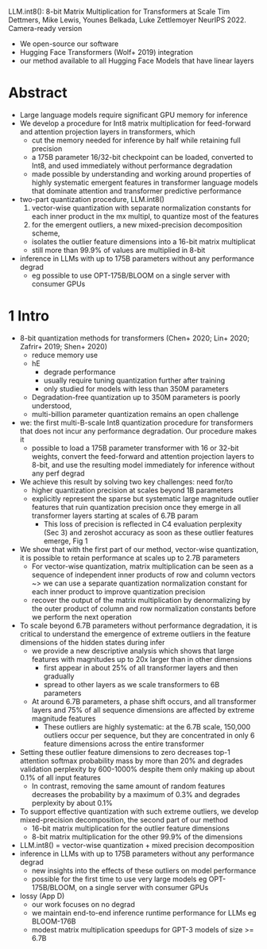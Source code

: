LLM.int8(): 8-bit Matrix Multiplication for Transformers at Scale
Tim Dettmers, Mike Lewis, Younes Belkada, Luke Zettlemoyer
NeurIPS 2022. Camera-ready version

* We open-source our software
* Hugging Face Transformers (Wolf+ 2019) integration
* our method available to all Hugging Face Models that have linear layers

# Abstract

* Large language models require significant GPU memory for inference
* We develop a procedure for Int8 matrix multiplication
  for feed-forward and attention projection layers in transformers, which
  * cut the memory needed for inference by half while retaining full precision
  * a 175B parameter 16/32-bit checkpoint can be loaded, converted to Int8, and
    used immediately without performance degradation
  * made possible by understanding and working around properties of
    highly systematic emergent features in transformer language models that
    dominate attention and transformer predictive performance
* two-part quantization procedure, LLM.int8()
  1. vector-wise quantization with
    separate normalization constants for each inner product in the mx multipl,
    to quantize most of the features
  2. for the emergent outliers, a new mixed-precision decomposition scheme,
    * isolates the outlier feature dimensions into a 16-bit matrix multiplicat
  * still more than 99.9% of values are multiplied in 8-bit
* inference in LLMs with up to 175B parameters without any performance degrad
  * eg possible to use OPT-175B/BLOOM on a single server with consumer GPUs

# 1 Intro

* 8-bit quantization methods for transformers
  (Chen+ 2020; Lin+ 2020; Zafrir+ 2019; Shen+ 2020)
  * reduce memory use
  * hE
    * degrade performance
    * usually require tuning quantization further after training
    * only studied for models with less than 350M parameters
  * Degradation-free quantization up to 350M parameters is poorly understood,
  * multi-billion parameter quantization remains an open challenge
* we: the first multi-B-scale Int8 quantization procedure for transformers that
  does not incur any performance degradation. Our procedure makes it 
  * possible to load a 175B parameter transformer with 16 or 32-bit weights,
    convert the feed-forward and attention projection layers to 8-bit, and
    use the resulting model immediately for inference without any perf degrad
* We achieve this result by solving two key challenges: need for/to
  * higher quantization precision at scales beyond 1B parameters 
  * explicitly represent
    the sparse but systematic large magnitude outlier features
    that ruin quantization precision
    once they emerge in all transformer layers starting at scales of 6.7B param
    * This loss of precision is reflected in C4 evaluation perplexity (Sec 3)
      and zeroshot accuracy as soon as these outlier features emerge, Fig 1
* We show that with the first part of our method, vector-wise quantization, it
  is possible to retain performance at scales up to 2.7B parameters
  * For vector-wise quantization, matrix multiplication can be seen as
    a sequence of independent inner products of row and column vectors
    ~> we can use
    a separate quantization normalization constant for each inner product
    to improve quantization precision
  * recover the output of the matrix multiplication by denormalizing by the
    outer product of column and row normalization constants
    before we perform the next operation
* To scale beyond 6.7B parameters without performance degradation,
  it is critical to understand the emergence of
  extreme outliers in the feature dimensions of the hidden states during infer
  * we provide a new descriptive analysis which shows that
    large features with magnitudes up to 20x larger than in other dimensions
    * first appear in about 25% of all transformer layers and then gradually
    * spread to other layers as we scale transformers to 6B parameters
  * At around 6.7B parameters, a phase shift occurs, and
    all transformer layers and 75% of all sequence dimensions are affected by
    extreme magnitude features
    * These outliers are highly systematic:
      at the 6.7B scale, 150,000 outliers occur per sequence, but they are
      concentrated in only 6 feature dimensions across the entire transformer
* Setting these outlier feature dimensions to zero
  decreases top-1 attention softmax probability mass by more than 20% and
  degrades validation perplexity by 600-1000%
  despite them only making up about 0.1% of all input features
  * In contrast, removing the same amount of random features
    decreases the probability by a maximum of 0.3% and
    degrades perplexity by about 0.1%
* To support effective quantization with such extreme outliers, we develop
  mixed-precision decomposition, the second part of our method
  * 16-bit matrix multiplication for the outlier feature dimensions
  *  8-bit matrix multiplication for the other 99.9% of the dimensions
* LLM.int8() = vector-wise quantization + mixed precision decomposition
* inference in LLMs with up to 175B parameters without any performance degrad
  * new insights into the effects of these outliers on model performance
  * possible for the first time to use very large models eg OPT-175B/BLOOM, on
    a single server with consumer GPUs
* lossy (App D)
  * our work focuses on no degrad
  * we maintain end-to-end inference runtime performance for LLMs eg BLOOM-176B
  * modest matrix multiplication speedups for GPT-3 models of size >= 6.7B
